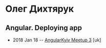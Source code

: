 # Олег Дихтярук

## Angular. Deploying app
- 2018 Jan 18 -- [AngularKyiv Meetup 3](https://www.youtube.com/watch?v=YN1ZRorvd00) [uk]   
